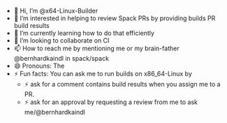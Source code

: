 - 👋 Hi, I’m @x64-Linux-Builder
- 👀 I’m interested in helping to review Spack PRs by providing builds PR build results
- 🌱 I’m currently learning how to do that efficiently
- 💞️ I’m looking to collaborate on CI
- 📫 How to reach me by mentioning me or my brain-father @bernhardkaindl in spack/spack
- 😄 Pronouns: The
- ⚡ Fun facts: You can ask me to  run builds on x86_64-Linux by
  -  ⚡ ask for a comment contains build results when you assign me to a PR.
  -  ⚡ ask for an approval by requesting a review from me to ask me/@bernhardkaindl
  

<!---
x64-Linux-Builder/x64-Linux-Builder is a ✨ special ✨ repository because its `README.md` (this file) appears on your GitHub profile.
You can click the Preview link to take a look at your changes.
--->
